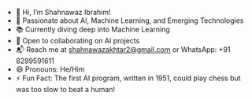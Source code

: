 - 👋 Hi, I’m Shahnawaz Ibrahim!
- 🚀 Passionate about AI, Machine Learning, and Emerging Technologies
- 📚 Currently diving deep into Machine Learning
- 🤝 Open to collaborating on AI projects
- 📬 Reach me at shahnawazakhtar2@gmail.com or WhatsApp: +91 8299591611
- 😄 Pronouns: He/Him
- ⚡ Fun Fact: The first AI program, written in 1951, could play chess but was too slow to beat a human!

<!---
ShahnawazIbrahim/ShahnawazIbrahim is a ✨ special ✨ repository because its `README.md` (this file) appears on your GitHub profile.
You can click the Preview link to take a look at your changes.
--->
